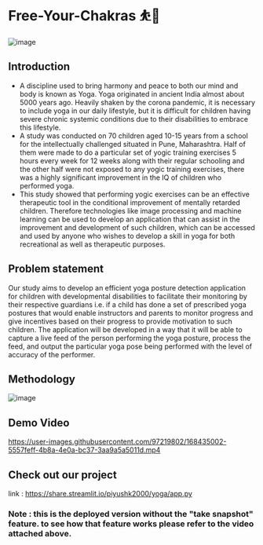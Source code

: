 # Free-Your-Chakras ⛹🧘

![image](https://user-images.githubusercontent.com/97219802/168430354-4755f2d4-f1d0-4d63-a5c8-59d1d0328a0e.png)
## Introduction

- A discipline used to bring harmony and peace to both our mind and body is known as Yoga. Yoga originated in ancient India almost about 5000 years ago. Heavily shaken by the corona pandemic, it is necessary to include yoga in our daily lifestyle, but it is difficult for children having severe chronic systemic conditions due to their disabilities to embrace this lifestyle. 
- A study was conducted on 70 children aged 10-15 years from a school for the intellectually challenged situated in Pune, Maharashtra. Half of them were made to do a particular set of yogic training exercises 5 hours every week for 12 weeks along with their regular schooling and the other half were not exposed to any yogic training exercises, there was a highly significant improvement in the IQ of children who performed yoga. 
- This study showed that performing yogic exercises can be an effective therapeutic tool in the conditional improvement of mentally retarded children. Therefore technologies like image processing and machine learning can be used to develop an application that can assist in the improvement and development of such children, which can be accessed and used by anyone who wishes to develop a skill in yoga for both recreational as well as therapeutic purposes.

## Problem statement
Our study aims to develop an efficient yoga posture detection application for children with developmental disabilities to facilitate their monitoring by their respective guardians i.e. if a child has done a set of prescribed yoga postures that would enable instructors and parents to monitor progress and give incentives based on their progress to provide motivation to such children. The application will be developed in a way that it will be able to capture a live feed of the person performing the yoga posture, process the feed, and output the particular yoga pose being performed with the level of accuracy of the performer.



## Methodology
![image](https://user-images.githubusercontent.com/97219802/168430561-32b925e4-bfe8-4828-abc7-1a6b8d9e6d3d.png)
 
## Demo Video
 

https://user-images.githubusercontent.com/97219802/168435002-5557feff-4b8a-4e0a-bc37-3aa9a5a5011d.mp4

## Check out our project
link :
https://share.streamlit.io/piyushk2000/yoga/app.py
### Note : this is the deployed version without the "take snapshot" feature. to see how that feature works please refer to the video attached above.
